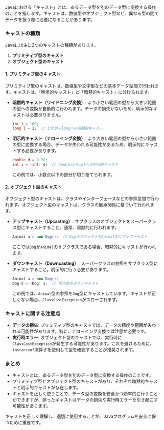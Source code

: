 Javaにおける「キャスト」とは、あるデータ型を別のデータ型に変換する操作のことを指します。キャストは、数値型やオブジェクト型など、異なる型の間でデータを扱う際に必要になることがあります。

### キャストの種類

Javaには主に2つのキャストの種類があります。

1. **プリミティブ型のキャスト**
2. **オブジェクト型のキャスト**

#### 1. プリミティブ型のキャスト

プリミティブ型のキャストは、数値型や文字型などの基本データ型間で行われます。キャストは、「明示的キャスト」と「暗黙的キャスト」に分けられます。

- **暗黙的キャスト（ワイドニング変換）**: より小さい範囲の型から大きい範囲の型への変換が自動的に行われます。データの損失がないため、明示的なキャストは必要ありません。

  ```java
  int i = 100;
  long l = i;  // intからlongへの暗黙的キャスト
  ```

- **明示的キャスト（ナローイング変換）**: より大きい範囲の型から小さい範囲の型に変換する場合、データが失われる可能性があるため、明示的にキャストする必要があります。

  ```java
  double d = 9.78;
  int i = (int) d;  // doubleからintへの明示的キャスト
  ```

  この例では、小数点以下の部分が切り捨てられます。

#### 2. オブジェクト型のキャスト

オブジェクト型のキャストは、クラスやインターフェースなどの参照型間で行われます。オブジェクト型のキャストは、クラスの継承関係に基づいて行われます。

- **アップキャスト（Upcasting）**: サブクラスのオブジェクトをスーパークラス型にキャストすること。通常、暗黙的に行われます。

  ```java
  Animal a = new Dog();  // DogオブジェクトをAnimal型にアップキャスト
  ```

  ここでは`Dog`が`Animal`のサブクラスである場合、暗黙的にキャストが行われます。

- **ダウンキャスト（Downcasting）**: スーパークラスの参照をサブクラス型にキャストすること。明示的に行う必要があります。

  ```java
  Animal a = new Dog();
  Dog d = (Dog) a;  // 明示的なダウンキャスト
  ```

  この例では、`Animal`型の参照を`Dog`型にキャストしています。キャストが正しくない場合、`ClassCastException`がスローされます。

### キャストに関する注意点

- **データの損失**: プリミティブ型のキャストでは、データの精度や範囲が失われる可能性があります。特に、ナローイング変換では注意が必要です。
- **実行時エラー**: オブジェクト型のキャストでは、実行時に`ClassCastException`が発生する可能性があります。これを避けるために、`instanceof`演算子を使用して型を確認することが推奨されます。

### まとめ

- キャストとは、あるデータ型を別のデータ型に変換する操作のことです。
- プリミティブ型とオブジェクト型のキャストがあり、それぞれ暗黙的キャストと明示的キャストが存在します。
- キャストを正しく使うことで、データ型の変換を安全かつ効率的に行うことができますが、誤ったキャストはデータの損失や実行時エラーを引き起こす可能性があります。

キャストを正しく理解し、適切に使用することが、Javaプログラムを安全に保つために重要です。
